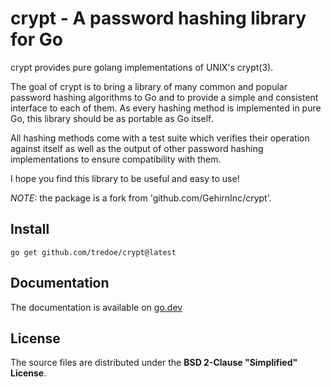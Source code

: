 # crypt - A password hashing library for Go

crypt provides pure golang implementations of UNIX's crypt(3).

The goal of crypt is to bring a library of many common and popular password
hashing algorithms to Go and to provide a simple and consistent interface to
each of them. As every hashing method is implemented in pure Go, this library
should be as portable as Go itself.

All hashing methods come with a test suite which verifies their operation
against itself as well as the output of other password hashing implementations
to ensure compatibility with them.

I hope you find this library to be useful and easy to use!

*NOTE:* the package is a fork from 'github.com/GehirnInc/crypt'.

## Install

	go get github.com/tredoe/crypt@latest


## Documentation

The documentation is available on
[go.dev](https://pkg.go.dev/github.com/tredoe/crypt)

## License

The source files are distributed under the **BSD 2-Clause "Simplified" License**.
